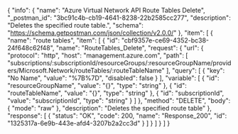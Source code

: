 {
  "info": {
    "name": "Azure Virtual Network API Route Tables Delete",
    "_postman_id": "3bc91c4b-cb19-4641-8238-22b2585cc277",
    "description": "Deletes the specified route table.",
    "schema": "https://schema.getpostman.com/json/collection/v2.0.0/"
  },
  "item": [
    {
      "name": "route tables",
      "item": [
        {
          "id": "cbf9357e-ce69-4352-bc38-24f648c62f48",
          "name": "RouteTables_Delete",
          "request": {
            "url": {
              "protocol": "http",
              "host": "management.azure.com",
              "path": [
                "subscriptions/:subscriptionId/resourceGroups/:resourceGroupName/providers/Microsoft.Network/routeTables/:routeTableName"
              ],
              "query": [
                {
                  "key": "No Name",
                  "value": "%7B%7D",
                  "disabled": false
                }
              ],
              "variable": [
                {
                  "id": "resourceGroupName",
                  "value": "{}",
                  "type": "string"
                },
                {
                  "id": "routeTableName",
                  "value": "{}",
                  "type": "string"
                },
                {
                  "id": "subscriptionId",
                  "value": "subscriptionId",
                  "type": "string"
                }
              ]
            },
            "method": "DELETE",
            "body": {
              "mode": "raw"
            },
            "description": "Deletes the specified route table"
          },
          "response": [
            {
              "status": "OK",
              "code": 200,
              "name": "Response_200",
              "id": "1325317a-6e9b-443e-afd4-3207b2a2cc3d"
            }
          ]
        }
      ]
    }
  ]
}